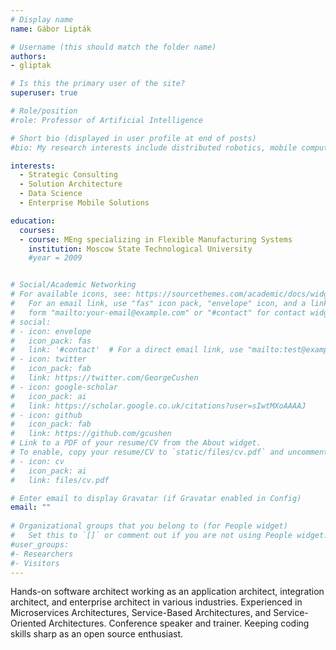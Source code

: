 ```yaml
---
# Display name
name: Gábor Lipták

# Username (this should match the folder name)
authors:
- gliptak

# Is this the primary user of the site?
superuser: true

# Role/position
#role: Professor of Artificial Intelligence

# Short bio (displayed in user profile at end of posts)
#bio: My research interests include distributed robotics, mobile computing and programmable matter.

interests:
  - Strategic Consulting
  - Solution Architecture
  - Data Science
  - Enterprise Mobile Solutions

education:
  courses:
  - course: MEng specializing in Flexible Manufacturing Systems
    institution: Moscow State Technological University
    #year = 2009


# Social/Academic Networking
# For available icons, see: https://sourcethemes.com/academic/docs/widgets/#icons
#   For an email link, use "fas" icon pack, "envelope" icon, and a link in the
#   form "mailto:your-email@example.com" or "#contact" for contact widget.
# social:
# - icon: envelope
#   icon_pack: fas
#   link: '#contact'  # For a direct email link, use "mailto:test@example.org".
# - icon: twitter
#   icon_pack: fab
#   link: https://twitter.com/GeorgeCushen
# - icon: google-scholar
#   icon_pack: ai
#   link: https://scholar.google.co.uk/citations?user=sIwtMXoAAAAJ
# - icon: github
#   icon_pack: fab
#   link: https://github.com/gcushen
# Link to a PDF of your resume/CV from the About widget.
# To enable, copy your resume/CV to `static/files/cv.pdf` and uncomment the lines below.  
# - icon: cv
#   icon_pack: ai
#   link: files/cv.pdf

# Enter email to display Gravatar (if Gravatar enabled in Config)
email: ""
  
# Organizational groups that you belong to (for People widget)
#   Set this to `[]` or comment out if you are not using People widget.  
#user_groups:
#- Researchers
#- Visitors
---
```


Hands-on software architect working as an application architect, integration architect, and enterprise architect in various industries. Experienced in Microservices Architectures, Service-Based Architectures, and Service-Oriented Architectures. Conference speaker and trainer. Keeping coding skills sharp as an open source enthusiast.
